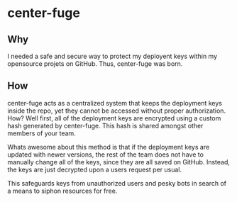 # center-fuge

## Why
I needed a safe and secure way to protect my deployent keys within my opensource projets on GitHub.  Thus, center-fuge was born.

## How
center-fuge acts as a centralized system that keeps the deployment keys inside the repo, yet they cannot be accessed without proper authorization.  How?  Well first, all of the deployment keys are encrypted using a custom hash generated by center-fuge.  This hash is shared amongst other members of your team.  

Whats awesome about this method is that if the deployment keys are updated with newer versions, the rest of the team does not have to manually change all of the keys, since they are all saved on GitHub.  Instead, the keys are just decrypted upon a users request per usual.

This safeguards keys from unauthorized users and pesky bots in search of a means to siphon resources for free.

